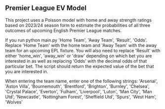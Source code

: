 ## Premier League EV Model

This project uses a Poisson model with home and away strength ratings based on 2023/24 season form to estimate the probabilities of all three outcomes of upcoming English Premier League matches.

If you run python main.py 'Home Team', 'Away Team', 'Result', 'Odds'. Replace 'Home Team' with the home team and 'Away Team' with the away team for an upcoming EPL fixture. You will also need to replace 'Result' with either 'home_win', 'away_win' or 'draw' depending on which bet you are interested in as well as replacing 'Odds' with the decimal odds of that particular bet. The script should return the expected value of the bet that you are interested in.

When entering the team name, enter one of the following strings:
'Arsenal',
'Aston Villa',
'Bournemouth',
'Brentford',
'Brighton',
'Burnley',
'Chelsea',
'Crystal Palace',
'Everton',
'Fulham',
'Liverpool',
'Luton',
'Man City',
'Man Utd',
'Newcastle',
'Nottingham Forest',
'Sheffield Utd',
'Spurs',
'West Ham',
'Wolves'
